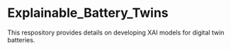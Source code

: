 # Explainable_Battery_Twins
This respository provides details on developing XAI models for digital twin batteries.
